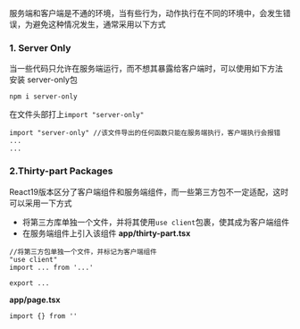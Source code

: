 服务端和客户端是不通的环境，当有些行为，动作执行在不同的环境中，会发生错误，为避免这种情况发生，通常采用以下方式
### 1. Server Only
当一些代码只允许在服务端运行，而不想其暴露给客户端时，可以使用如下方法
安装 server-only包
```shell
npm i server-only
```
在文件头部打上``import "server-only"``
```tsx
import "server-only" //该文件导出的任何函数只能在服务端执行，客户端执行会报错
...
...
```
### 2.Thirty-part Packages
React19版本区分了客户端组件和服务端组件，而一些第三方包不一定适配，这时可以采用一下方式
- 将第三方库单独一个文件，并将其使用``use client``包裹，使其成为客户端组件
- 在服务端组件上引入该组件
**app/thirty-part.tsx**
```tsx
//将第三方包单独一个文件，并标记为客户端组件
"use client"
import ... from '...'

export ...
```
**app/page.tsx**
```tsx
import {} from ''
```
